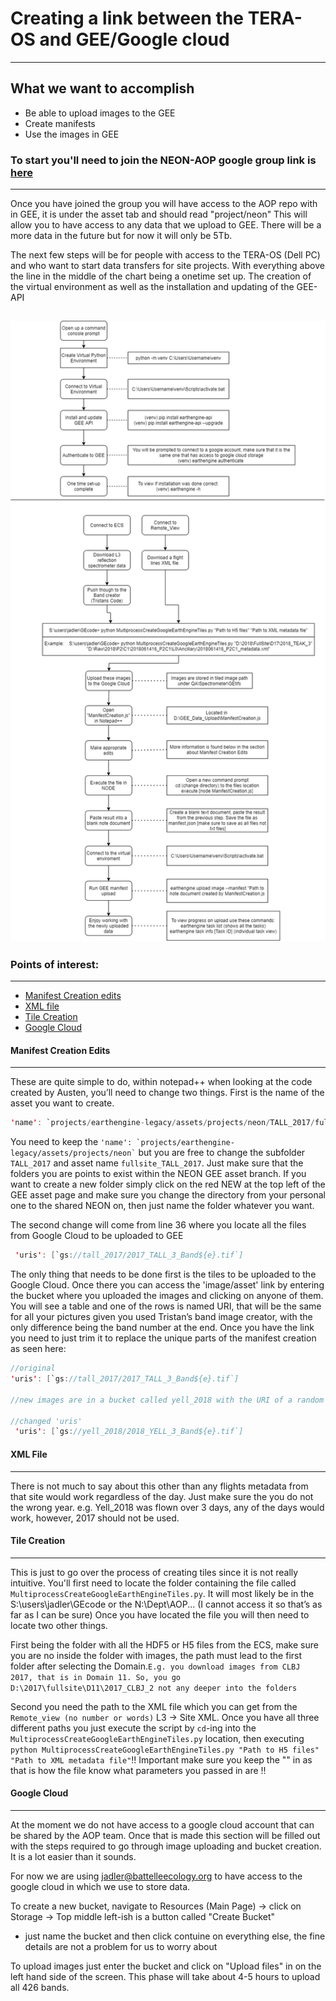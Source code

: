 # Creating a link between the TERA-OS and GEE/Google cloud
---

## What we want to accomplish
* Be able to upload images to the GEE
* Create manifests
* Use the images in GEE


### To start you'll need to join the NEON-AOP google group link is [here](https://groups.google.com/forum/#!forum/neon-aop)
---
Once you have joined the group you will have access to the AOP repo with in GEE, it is under the asset tab and should read "project/neon"
This will allow you to have access to any data that we upload to GEE. There will be a more data in the future but for now it will only be 5Tb.

The next few steps will be for people with access to the TERA-OS (Dell PC) and who want to start data transfers for site projects. With everything above the line in the middle of the chart being a onetime set up. The creation of the virtual environment as well as the installation and updating of the GEE-API

![alt text](https://github.com/Lukas-Straube/NEON_Internship_Public/blob/master/Yellowstone/Images/Uploading%20data%20to%20GEE.png)
---
### Points of interest:
---
* [Manifest Creation edits](https://github.com/Lukas-Straube/NEON_Internship_Public/blob/master/GEE_Nightmare/README.md#manifest-creation-edits)
* [XML file](https://github.com/Lukas-Straube/NEON_Internship_Public/blob/master/GEE_Nightmare/README.md#xml-file)
* [Tile Creation](https://github.com/Lukas-Straube/NEON_Internship_Public/blob/master/GEE_Nightmare/README.md#tile-creation)
* [Google Cloud](https://github.com/Lukas-Straube/NEON_Internship_Public/blob/master/GEE_Nightmare/README.md#google-cloud)

#### Manifest Creation Edits
---
These are quite simple to do, within notepad++ when looking at the code created by Austen, you’ll need to change two things. 
First is the name of the asset you want to create.
```java
'name': `projects/earthengine-legacy/assets/projects/neon/TALL_2017/fullsite_TALL_2017`
```
You need to keep the ``` 'name': `projects/earthengine-legacy/assets/projects/neon` ``` but you are free to change the subfolder `TALL_2017` and asset name `fullsite_TALL_2017`. Just make sure that the folders you are points to exist within the NEON GEE asset branch. If you want to create a new folder simply click on the red NEW at the top left of the GEE asset page and make sure you change the directory from your personal one to the shared NEON on, then just name the folder whatever you want.

The second change will come from line 36 where you locate all the files from Google Cloud to be uploaded to GEE
```java
 'uris': [`gs://tall_2017/2017_TALL_3_Band${e}.tif`]
 ```
 The only thing that needs to be done first is the tiles to be uploaded to the Google Cloud. Once there you can access the 'image/asset' link by entering the bucket where you uploaded the images and clicking on anyone of them. You will see a table and one of the rows is named URI, that will be the same for all your pictures given you used Tristan’s band image creator, with the only difference being the band number at the end. 
 Once you have the link you need to just trim it to replace the unique parts of the manifest creation as seen here:
 ```java
 //original
 'uris': [`gs://tall_2017/2017_TALL_3_Band${e}.tif`]
 
 //new images are in a bucket called yell_2018 with the URI of a random image being gs://yell_2018/2018_YELL_3_Band156
 
 //changed 'uris'
  'uris': [`gs://yell_2018/2018_YELL_3_Band${e}.tif`]
``` 
#### XML File
---
There is not much to say about this other than any flights metadata from that site would work regardless of the day. Just make sure the you do not the wrong year. e.g. Yell_2018 was flown over 3 days, any of the days would work, however, 2017 should not be used. 

#### Tile Creation
---
This is just to go over the process of creating tiles since it is not really intuitive. You'll first need to locate the folder containing the file called `MultiprocessCreateGoogleEarthEngineTiles.py`. It will most likely be in the S:\users\jadler\GEcode or the N:\Dept\AOP\... (I cannot access it so that’s as far as I can be sure) Once you have located the file you will then need to locate two other things. 

First being the folder with all the HDF5 or H5 files from the ECS, make sure you are no inside the folder with images, the path must lead to the first folder after selecting the Domain.`E.g. you download images from CLBJ 2017, that is in Domain 11. So, you go D:\2017\fullsite\D11\2017_CLBJ_2 not any deeper into the folders` 

Second you need the path to the XML file which you can get from the `Remote_view (no number or words)` L3 -> Site XML. Once you have all three different paths you just execute the script by `cd`-ing into the `MultiprocessCreateGoogleEarthEngineTiles.py` location, then executing `python MultiprocessCreateGoogleEarthEngineTiles.py "Path to H5 files" "Path to XML metadata file"`!! Important make sure you keep the "" in as that is how the file know what parameters you passed in are !!

#### Google Cloud
---
At the moment we do not have access to a google cloud account that can be shared by the AOP team. Once that is made this section will be filled out with the steps required to go through image uploading and bucket creation. It is a lot easier than it sounds.


For now we are using jadler@battelleecology.org to have access to the google cloud in which we use to store data. 

To create a new bucket, navigate to Resources (Main Page) -> click on Storage -> Top middle left-ish is a button called "Create Bucket"
* just name the bucket and then click contuine on everything else, the fine details are not a problem for us to worry about

To upload images just enter the bucket and click on "Upload files" in on the left hand side of the screen. This phase will take about 4-5 hours to upload all 426 bands.




